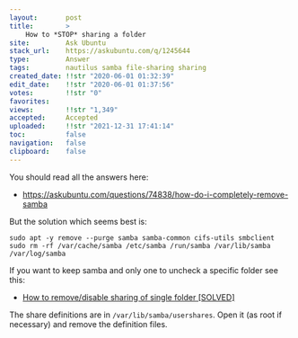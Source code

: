 ```yaml
---
layout:       post
title:        >
    How to *STOP* sharing a folder
site:         Ask Ubuntu
stack_url:    https://askubuntu.com/q/1245644
type:         Answer
tags:         nautilus samba file-sharing sharing
created_date: !!str "2020-06-01 01:32:39"
edit_date:    !!str "2020-06-01 01:37:56"
votes:        !!str "0"
favorites:    
views:        !!str "1,349"
accepted:     Accepted
uploaded:     !!str "2021-12-31 17:41:14"
toc:          false
navigation:   false
clipboard:    false
---
```


You should read all the answers here:

- https://askubuntu.com/questions/74838/how-do-i-completely-remove-samba

But the solution which seems best is:
``` 
sudo apt -y remove --purge samba samba-common cifs-utils smbclient
sudo rm -rf /var/cache/samba /etc/samba /run/samba /var/lib/samba /var/log/samba
```

If you want to keep samba and only one to uncheck a specific folder see this:

- [How to remove/disable sharing of single folder [SOLVED]](https://forums.linuxmint.com/viewtopic.php?t=184402)

The share definitions are in `/var/lib/samba/usershares`. Open it (as root if necessary) and remove the definition files.
